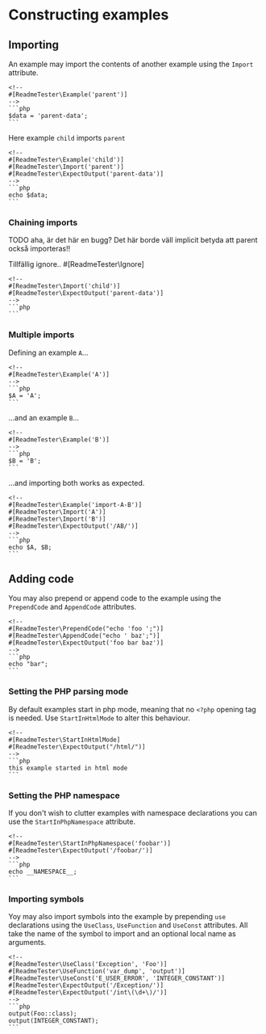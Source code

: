 # Constructing examples

## Importing

An example may import the contents of another example using the `Import`
attribute.

    <!--
    #[ReadmeTester\Example('parent')]
    -->
    ```php
    $data = 'parent-data';
    ```

Here example `child` imports `parent`

    <!--
    #[ReadmeTester\Example('child')]
    #[ReadmeTester\Import('parent')]
    #[ReadmeTester\ExpectOutput('parent-data')]
    -->
    ```php
    echo $data;
    ```

### Chaining imports

TODO
aha,
är det här en bugg?
Det här borde väll implicit betyda att parent också importeras!!

Tillfällig ignore..
#[ReadmeTester\Ignore]

    <!--
    #[ReadmeTester\Import('child')]
    #[ReadmeTester\ExpectOutput('parent-data')]
    -->
    ```php
    ```

### Multiple imports

Defining an example `A`...

    <!--
    #[ReadmeTester\Example('A')]
    -->
    ```php
    $A = 'A';
    ```

...and an example `B`...

    <!--
    #[ReadmeTester\Example('B')]
    -->
    ```php
    $B = 'B';
    ```

...and importing both works as expected.

    <!--
    #[ReadmeTester\Example('import-A-B')]
    #[ReadmeTester\Import('A')]
    #[ReadmeTester\Import('B')]
    #[ReadmeTester\ExpectOutput('/AB/')]
    -->
    ```php
    echo $A, $B;
    ```

## Adding code

You may also prepend or append code to the example using the `PrependCode` and
`AppendCode` attributes.

    <!--
    #[ReadmeTester\PrependCode("echo 'foo ';")]
    #[ReadmeTester\AppendCode("echo ' baz';")]
    #[ReadmeTester\ExpectOutput('foo bar baz')]
    -->
    ```php
    echo "bar";
    ```

### Setting the PHP parsing mode

By default examples start in php mode, meaning that no `<?php` opening tag is
needed. Use `StartInHtmlMode` to alter this behaviour.

    <!--
    #[ReadmeTester\StartInHtmlMode]
    #[ReadmeTester\ExpectOutput("/html/")]
    -->
    ```php
    this example started in html mode
    ```

### Setting the PHP namespace

If you don't wish to clutter examples with namespace declarations you can use
the `StartInPhpNamespace` attribute.

    <!--
    #[ReadmeTester\StartInPhpNamespace('foobar')]
    #[ReadmeTester\ExpectOutput('/foobar/')]
    -->
    ```php
    echo __NAMESPACE__;
    ```

### Importing symbols

Yoy may also import symbols into the example by prepending `use` declarations
using the `UseClass`, `UseFunction` and `UseConst` attributes. All take
the name of the symbol to import and an optional local name as arguments.

    <!--
    #[ReadmeTester\UseClass('Exception', 'Foo')]
    #[ReadmeTester\UseFunction('var_dump', 'output')]
    #[ReadmeTester\UseConst('E_USER_ERROR', 'INTEGER_CONSTANT')]
    #[ReadmeTester\ExpectOutput('/Exception/')]
    #[ReadmeTester\ExpectOutput('/int\(\d+\)/')]
    -->
    ```php
    output(Foo::class);
    output(INTEGER_CONSTANT);
    ```
